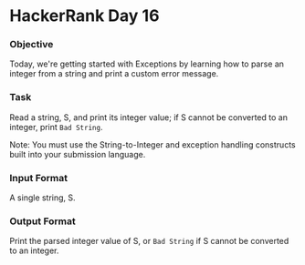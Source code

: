 # HackerRank Day 16

### Objective

Today, we're getting started with Exceptions by learning how to parse an 
integer from a string and print a custom error message.

### Task

Read a string, S, and print its integer value; if S cannot be converted to 
an integer, print `Bad String`.

Note: You must use the String-to-Integer and exception handling 
constructs built into your submission language.

### Input Format

A single string, S.

### Output Format

Print the parsed integer value of S, or `Bad String` if S cannot be converted
 to an integer.